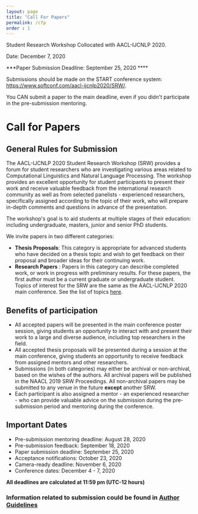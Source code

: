```yaml
---
layout: page
title: "Call For Papers"
permalink: /cfp
order : 1
---
```


Student Research Workshop Collocated with AACL-IJCNLP 2020.

Date: December 7, 2020

***Paper Submission Deadline: September 25, 2020 ****

Submissions should be made on the START conference system: https://www.softconf.com/aacl-ijcnlp2020/SRW/.

You CAN submit a paper to the main deadline, even if you didn't participate in the pre-submission mentoring.

# Call for Papers
## General Rules for Submission
The AACL-IJCNLP 2020 Student Research Workshop (SRW) provides a forum for student researchers who are investigating various areas related to Computational Linguistics and Natural Language Processing. The workshop provides an excellent opportunity for student participants to present their work and receive valuable feedback from the international research community as well as from selected panelists - experienced researchers, specifically assigned according to the topic of their work, who will prepare in-depth comments and questions in advance of the presentation.

The workshop's goal is to aid students at multiple stages of their education: including undergraduate, masters, junior and senior PhD students.

We invite papers in two different categories:
- __Thesis Proposals__: This category is appropriate for advanced students who have decided on a thesis topic and wish to get feedback on their proposal and broader ideas for their continuing work.
- __Research Papers__ : Papers in this category can describe completed work, or work in progress with preliminary results. For these papers, the first author must be a current graduate or undergraduate student.
Topics of interest for the SRW are the same as the AACL-IJCNLP 2020 main conference. See the list of topics [here](http://aacl-ijcnlp2020.org/calls/papers/).

## Benefits of participation

- All accepted papers will be presented in the main conference poster session, giving students an opportunity to interact with and present their work to a large and diverse audience, including top researchers in the field.
- All accepted thesis proposals will be presented during a session at the main conference, giving students an opportunity to receive feedback from assigned mentors and other researchers.
- Submissions (in both categories) may either be archival or non-archival, based on the wishes of the authors. All archival papers will be published in the NAACL 2019 SRW Proceedings. All non-archival papers may be submitted to any venue in the future __except__ another SRW.
- Each participant is also assigned a mentor - an experienced researcher - who can provide valuable advice on the submission during the pre-submission period and mentoring during the conference.

## Important Dates
- Pre-submission mentoring deadline: August 28, 2020
- Pre-submission feedback: September 18, 2020
- Paper submission deadline: September 25, 2020
- Acceptance notifications: October 23, 2020
- Camera-ready deadline: November 6, 2020
- Conference dates: December 4 - 7, 2020


__All deadlines are calculated at 11:59 pm (UTC-12 hours)__

### Information related to submission could be found in [Author Guidelines](/author)

